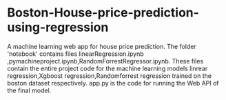 # Boston-House-price-prediction-using-regression
A machine learning web app for house price prediction.
The folder 'notebook' contains files linearRegression.ipynb ,pymachineproject.ipynb,RandomForrestRegressor.ipynb. These files contain the entire project code for the machine learning models linrear regression,Xgboost regression,Randomforrest regression trained on the boston dataset respectively.
app.py is the code for running the Web API of the final model.
